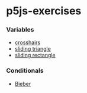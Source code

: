 # p5js-exercises

### Variables
* [crosshairs](variables/ellipses/index.html)
* [sliding triangle](variables/slidingTri/index.html)
* [sliding rectangle](variables/slidingRect/index.html)
  
### Conditionals
* [Bieber](conditionals/bieber/index.html)